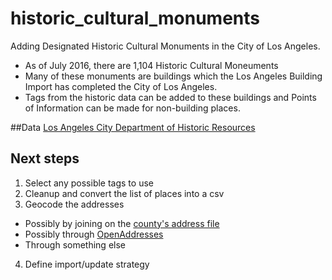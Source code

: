# historic_cultural_monuments
Adding Designated Historic Cultural Monuments in the City of Los Angeles.

* As of July 2016, there are 1,104 Historic Cultural Moneuments
* Many of these monuments are buildings which the Los Angeles Building Import has completed the City of Los Angeles.
* Tags from the historic data can be added to these buildings and Points of Information can be made for non-building places.

##Data
[Los Angeles City Department of Historic Resources](http://preservation.lacity.org/commission/designated-historic-cultural-monuments)

## Next steps
1. Select any possible tags to use
2. Cleanup and convert the list of places into a csv
3. Geocode the addresses
  - Possibly by joining on the [county's address file](http://egis3.lacounty.gov/dataportal/2012/06/19/la-county-address-points/)
  - Possibly through [OpenAddresses](https://openaddresses.io)
  - Through something else
4. Define import/update strategy

